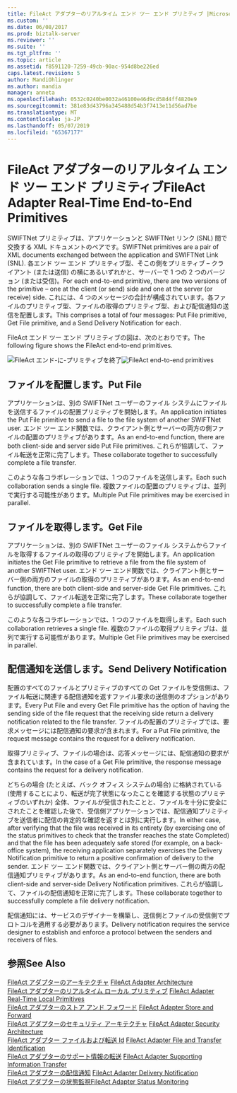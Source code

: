 ```yaml
---
title: FileAct アダプターのリアルタイム エンド ツー エンド プリミティブ |Microsoft Docs
ms.custom: ''
ms.date: 06/08/2017
ms.prod: biztalk-server
ms.reviewer: ''
ms.suite: ''
ms.tgt_pltfrm: ''
ms.topic: article
ms.assetid: f8591120-7259-49cb-90ac-954d8be226ed
caps.latest.revision: 5
author: MandiOhlinger
ms.author: mandia
manager: anneta
ms.openlocfilehash: 0532c0240be0032a46100e46d9cd58d4ff4820e9
ms.sourcegitcommit: 381e83d43796a345488d54b3f7413e11d56ad7be
ms.translationtype: MT
ms.contentlocale: ja-JP
ms.lasthandoff: 05/07/2019
ms.locfileid: "65367177"
---
```

# <a name="fileact-adapter-real-time-end-to-end-primitives"></a><span data-ttu-id="46def-102">FileAct アダプターのリアルタイム エンド ツー エンド プリミティブ</span><span class="sxs-lookup"><span data-stu-id="46def-102">FileAct Adapter Real-Time End-to-End Primitives</span></span>
<span data-ttu-id="46def-103">SWIFTNet プリミティブは、アプリケーションと SWIFTNet リンク (SNL) 間で交換する XML ドキュメントのペアです。</span><span class="sxs-lookup"><span data-stu-id="46def-103">SWIFTNet primitives are a pair of XML documents exchanged between the application and SWIFTNet Link (SNL).</span></span> <span data-ttu-id="46def-104">各エンド ツー エンド プリミティブ型、そこの側をプリミティブ – クライアント (または送信) の横にあるいずれかと、サーバーで 1 つの 2 つのバージョン (または受信)。</span><span class="sxs-lookup"><span data-stu-id="46def-104">For each end-to-end primitive, there are two versions of the primitive – one at the client (or send) side and one at the server (or receive) side.</span></span> <span data-ttu-id="46def-105">これには、4 つのメッセージの合計が構成されています。各ファイルのプリミティブ型、ファイルの取得のプリミティブ型、および配信通知の送信を配置します。</span><span class="sxs-lookup"><span data-stu-id="46def-105">This comprises a total of four messages: Put File primitive, Get File primitive, and a Send Delivery Notification for each.</span></span>  
  
 <span data-ttu-id="46def-106">FileAct エンド ツー エンド プリミティブの図は、次のとおりです。</span><span class="sxs-lookup"><span data-stu-id="46def-106">The following figure shows the FileAct end-to-end primitives.</span></span>  
  
 <span data-ttu-id="46def-107">![FileAct エンド&#45;に&#45;プリミティブを終了](../../adapters-and-accelerators/fileact-interact/media/6e3520cc-9ec4-445c-9114-c7cb760c1068.gif "6e3520cc-9ec4-445c-9114-c7cb760c1068")</span><span class="sxs-lookup"><span data-stu-id="46def-107">![FileAct end&#45;to&#45;end primitives](../../adapters-and-accelerators/fileact-interact/media/6e3520cc-9ec4-445c-9114-c7cb760c1068.gif "6e3520cc-9ec4-445c-9114-c7cb760c1068")</span></span>  
  
## <a name="put-file"></a><span data-ttu-id="46def-108">ファイルを配置します。</span><span class="sxs-lookup"><span data-stu-id="46def-108">Put File</span></span>  
 <span data-ttu-id="46def-109">アプリケーションは、別の SWIFTNet ユーザーのファイル システムにファイルを送信するファイルの配置プリミティブを開始します。</span><span class="sxs-lookup"><span data-stu-id="46def-109">An application initiates the Put File primitive to send a file to the file system of another SWIFTNet user.</span></span> <span data-ttu-id="46def-110">エンド ツー エンド関数では、クライアント側とサーバーの両方の側ファイルの配置のプリミティブがあります。</span><span class="sxs-lookup"><span data-stu-id="46def-110">As an end-to-end function, there are both client-side and server side Put File primitives.</span></span> <span data-ttu-id="46def-111">これらが協調して、ファイル転送を正常に完了します。</span><span class="sxs-lookup"><span data-stu-id="46def-111">These collaborate together to successfully complete a file transfer.</span></span>  
  
 <span data-ttu-id="46def-112">このような各コラボレーションでは、1 つのファイルを送信します。</span><span class="sxs-lookup"><span data-stu-id="46def-112">Each such collaboration sends a single file.</span></span> <span data-ttu-id="46def-113">複数ファイルの配置のプリミティブは、並列で実行する可能性があります。</span><span class="sxs-lookup"><span data-stu-id="46def-113">Multiple Put File primitives may be exercised in parallel.</span></span>  
  
## <a name="get-file"></a><span data-ttu-id="46def-114">ファイルを取得します。</span><span class="sxs-lookup"><span data-stu-id="46def-114">Get File</span></span>  
 <span data-ttu-id="46def-115">アプリケーションは、別の SWIFTNet ユーザーのファイル システムからファイルを取得するファイルの取得のプリミティブを開始します。</span><span class="sxs-lookup"><span data-stu-id="46def-115">An application initiates the Get File primitive to retrieve a file from the file system of another SWIFTNet user.</span></span> <span data-ttu-id="46def-116">エンド ツー エンド関数では、クライアント側とサーバー側の両方のファイルの取得のプリミティブがあります。</span><span class="sxs-lookup"><span data-stu-id="46def-116">As an end-to-end function, there are both client-side and server-side Get File primitives.</span></span> <span data-ttu-id="46def-117">これらが協調して、ファイル転送を正常に完了します。</span><span class="sxs-lookup"><span data-stu-id="46def-117">These collaborate together to successfully complete a file transfer.</span></span>  
  
 <span data-ttu-id="46def-118">このような各コラボレーションでは、1 つのファイルを取得します。</span><span class="sxs-lookup"><span data-stu-id="46def-118">Each such collaboration retrieves a single file.</span></span> <span data-ttu-id="46def-119">複数のファイルの取得プリミティブは、並列で実行する可能性があります。</span><span class="sxs-lookup"><span data-stu-id="46def-119">Multiple Get File primitives may be exercised in parallel.</span></span>  
  
## <a name="send-delivery-notification"></a><span data-ttu-id="46def-120">配信通知を送信します。</span><span class="sxs-lookup"><span data-stu-id="46def-120">Send Delivery Notification</span></span>  
 <span data-ttu-id="46def-121">配置のすべてのファイルとプリミティブのすべての Get ファイルを受信側は、ファイル転送に関連する配信通知を返すファイル要求の送信側のオプションがあります。</span><span class="sxs-lookup"><span data-stu-id="46def-121">Every Put File and every Get File primitive has the option of having the sending side of the file request that the receiving side return a delivery notification related to the file transfer.</span></span> <span data-ttu-id="46def-122">ファイルの配置のプリミティブでは、要求メッセージには配信通知の要求が含まれます。</span><span class="sxs-lookup"><span data-stu-id="46def-122">For a Put File primitive, the request message contains the request for a delivery notification.</span></span>  
  
 <span data-ttu-id="46def-123">取得プリミティブ、ファイルの場合は、応答メッセージには、配信通知の要求が含まれています。</span><span class="sxs-lookup"><span data-stu-id="46def-123">In the case of a Get File primitive, the response message contains the request for a delivery notification.</span></span>  
  
 <span data-ttu-id="46def-124">どちらの場合 (たとえば、バック オフィス システムの場合) に格納されている (使用することにより、転送が完了状態になったことを確認する状態のプリミティブのいずれか) 全体、ファイルが受信されたことと、ファイルを十分に安全にされたことを確認した後で、受信側アプリケーションでは、配信通知プリミティブを送信者に配信の肯定的な確認を返すとは別に実行します。</span><span class="sxs-lookup"><span data-stu-id="46def-124">In either case, after verifying that the file was received in its entirety (by exercising one of the status primitives to check that the transfer reaches the state Completed) and that the file has been adequately safe stored (for example, on a back-office system), the receiving application separately exercises the Delivery Notification primitive to return a positive confirmation of delivery to the sender.</span></span> <span data-ttu-id="46def-125">エンド ツー エンド関数では、クライアント側とサーバー側の両方の配信通知プリミティブがあります。</span><span class="sxs-lookup"><span data-stu-id="46def-125">As an end-to-end function, there are both client-side and server-side Delivery Notification primitives.</span></span> <span data-ttu-id="46def-126">これらが協調して、ファイルの配信通知を正常に完了します。</span><span class="sxs-lookup"><span data-stu-id="46def-126">These collaborate together to successfully complete a file delivery notification.</span></span>  
  
 <span data-ttu-id="46def-127">配信通知には、サービスのデザイナーを構築し、送信側とファイルの受信側でプロトコルを適用する必要があります。</span><span class="sxs-lookup"><span data-stu-id="46def-127">Delivery notification requires the service designer to establish and enforce a protocol between the senders and receivers of files.</span></span>  
  
## <a name="see-also"></a><span data-ttu-id="46def-128">参照</span><span class="sxs-lookup"><span data-stu-id="46def-128">See Also</span></span>  
 <span data-ttu-id="46def-129">[FileAct アダプターのアーキテクチャ](../../adapters-and-accelerators/fileact-interact/fileact-adapter-architecture.md) </span><span class="sxs-lookup"><span data-stu-id="46def-129">[FileAct Adapter Architecture](../../adapters-and-accelerators/fileact-interact/fileact-adapter-architecture.md) </span></span>  
 <span data-ttu-id="46def-130">[FileAct アダプターのリアルタイム ローカル プリミティブ](../../adapters-and-accelerators/fileact-interact/fileact-adapter-real-time-local-primitives.md) </span><span class="sxs-lookup"><span data-stu-id="46def-130">[FileAct Adapter Real-Time Local Primitives](../../adapters-and-accelerators/fileact-interact/fileact-adapter-real-time-local-primitives.md) </span></span>  
 <span data-ttu-id="46def-131">[FileAct アダプターのストア アンド フォワード](../../adapters-and-accelerators/fileact-interact/fileact-adapter-store-and-forward.md) </span><span class="sxs-lookup"><span data-stu-id="46def-131">[FileAct Adapter Store and Forward](../../adapters-and-accelerators/fileact-interact/fileact-adapter-store-and-forward.md) </span></span>  
 <span data-ttu-id="46def-132">[FileAct アダプターのセキュリティ アーキテクチャ](../../adapters-and-accelerators/fileact-interact/fileact-adapter-security-architecture.md) </span><span class="sxs-lookup"><span data-stu-id="46def-132">[FileAct Adapter Security Architecture](../../adapters-and-accelerators/fileact-interact/fileact-adapter-security-architecture.md) </span></span>  
 <span data-ttu-id="46def-133">[FileAct アダプター ファイルおよび転送 Id](../../adapters-and-accelerators/fileact-interact/fileact-adapter-file-and-transfer-identification.md) </span><span class="sxs-lookup"><span data-stu-id="46def-133">[FileAct Adapter File and Transfer Identification](../../adapters-and-accelerators/fileact-interact/fileact-adapter-file-and-transfer-identification.md) </span></span>  
 <span data-ttu-id="46def-134">[FileAct アダプターのサポート情報の転送](../../adapters-and-accelerators/fileact-interact/fileact-adapter-supporting-information-transfer.md) </span><span class="sxs-lookup"><span data-stu-id="46def-134">[FileAct Adapter Supporting Information Transfer](../../adapters-and-accelerators/fileact-interact/fileact-adapter-supporting-information-transfer.md) </span></span>  
 <span data-ttu-id="46def-135">[FileAct アダプターの配信通知](../../adapters-and-accelerators/fileact-interact/fileact-adapter-delivery-notification.md) </span><span class="sxs-lookup"><span data-stu-id="46def-135">[FileAct Adapter Delivery Notification](../../adapters-and-accelerators/fileact-interact/fileact-adapter-delivery-notification.md) </span></span>  
 [<span data-ttu-id="46def-136">FileAct アダプターの状態監視</span><span class="sxs-lookup"><span data-stu-id="46def-136">FileAct Adapter Status Monitoring</span></span>](../../adapters-and-accelerators/fileact-interact/fileact-adapter-status-monitoring.md)